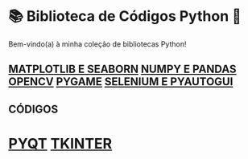 # 📚 Biblioteca de Códigos Python 🐍

Bem-vindo(a) à minha coleção de bibliotecas Python!

[MATPLOTLIB E SEABORN](relatorios/MATPLOTLIB_SEABORN.md)
[NUMPY E PANDAS](relatorios/NUMPY_PANDAS.md)
[OPENCV](relatorios/OPENCV.md)
[PYGAME](relatorios/PYGAME.md)
[SELENIUM E PYAUTOGUI](relatorios/SELENIUM_PYAUTOGUI.md)
---------------------------------------------------------
## CÓDIGOS
[PYQT](codigo_pyqt.py)
[TKINTER](codigo_tkinter.py)
========================================================
